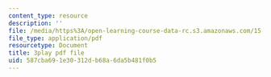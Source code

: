 ```yaml
---
content_type: resource
description: ''
file: /media/https%3A/open-learning-course-data-rc.s3.amazonaws.com/15-071-the-analytics-edge-spring-2017/587cba691e30312db68a6da5b481f0b5_WYrDTn37m-I.pdf
file_type: application/pdf
resourcetype: Document
title: 3play pdf file
uid: 587cba69-1e30-312d-b68a-6da5b481f0b5
---
```

